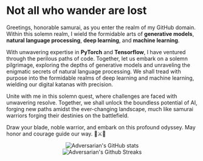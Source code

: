 # Not all who wander are lost

Greetings, honorable samurai, as you enter the realm of my GitHub domain. Within this solemn realm, I wield the formidable arts of **generative models**, **natural language processing**, **deep learning**, and **machine learning**.

With unwavering expertise in **PyTorch** and **Tensorflow**, I have ventured through the perilous paths of code. Together, let us embark on a solemn pilgrimage, exploring the depths of generative models and unraveling the enigmatic secrets of natural language processing. We shall tread with purpose into the formidable realms of deep learning and machine learning, wielding our digital katanas with precision.

Unite with me in this solemn quest, where challenges are faced with unwavering resolve. Together, we shall unlock the boundless potential of AI, forging new paths amidst the ever-changing landscape, much like samurai warriors forging their destinies on the battlefield.

Draw your blade, noble warrior, and embark on this profound odyssey. May honor and courage guide our way. 🌸⚔️🏯

<p align="center">
  <img src="https://github-readme-stats.vercel.app/api?username=Adversarian&show_icons=true&theme=dracula" alt="Adversarian's GitHub stats" /></br>
  <img src="https://github-readme-streak-stats.herokuapp.com/?user=Adversarian&theme=dracula" alt="Adversarian's Github Streaks" />
</p>
